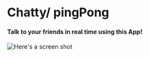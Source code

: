 # Chatty/ pingPong


#### Talk to your friends in real time using this App!
![Here's a screen shot](https://github.com/Abhi1189/react-simple-boilerplate/tree/master/build/pingPong.jpg)

